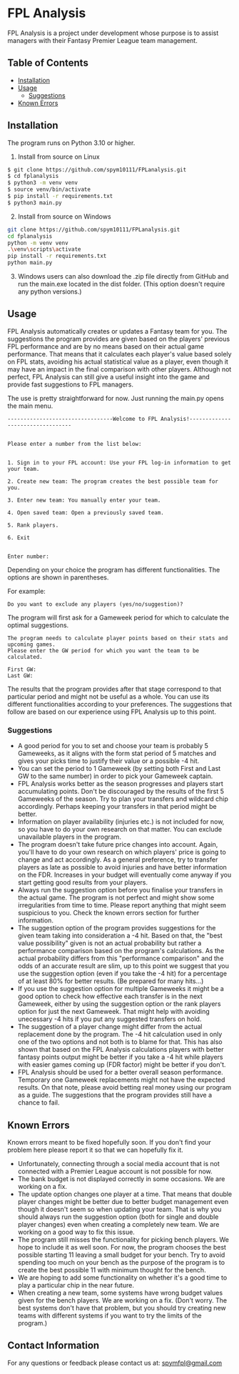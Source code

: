 # FPL Analysis

FPL Analysis is a project under development whose purpose is to assist managers with their Fantasy Premier League team  management.

## Table of Contents
- [Installation](#installation)
- [Usage](#usage)
  - [Suggestions](#suggestions)
- [Known Errors](#known-errors)

## Installation

The program runs on Python 3.10 or higher.
1. Install from source on Linux
```bash
$ git clone https://github.com/spym10111/FPLanalysis.git
$ cd fplanalysis
$ python3 -m venv venv
$ source venv/bin/activate
$ pip install -r requirements.txt
$ python3 main.py
```
2. Install from source on Windows
```bash
git clone https://github.com/spym10111/FPLanalysis.git
cd fplanalysis
python -m venv venv
.\venv\scripts\activate
pip install -r requirements.txt
python main.py
```
3. Windows users can also download the .zip file directly from GitHub and run the main.exe located in the dist folder. (This option doesn't require any python versions.)

## Usage

FPL Analysis automatically creates or updates a Fantasy team for you. The suggestions the program provides are given based on the players' previous FPL performance and are by no means based on their actual game performance. That means that it calculates each player's value based solely on FPL stats, avoiding his actual statistical value as a player, even though it may have an impact in the final comparison with other players. Although not perfect, FPL Analysis can still give a useful insight into the game and provide fast suggestions to FPL managers.

The use is pretty straightforward for now. Just running the main.py opens the main menu.
```
---------------------------------Welcome to FPL Analysis!---------------------------------


Please enter a number from the list below:


1. Sign in to your FPL account: Use your FPL log-in information to get your team.

2. Create new team: The program creates the best possible team for you.

3. Enter new team: You manually enter your team.

4. Open saved team: Open a previously saved team.

5. Rank players.

6. Exit


Enter number:
```
Depending on your choice the program has different functionalities. The options are shown in parentheses.

For example:
```
Do you want to exclude any players (yes/no/suggestion)?
```
The program will first ask for a Gameweek period for which to calculate the optimal suggestions.
```
The program needs to calculate player points based on their stats and upcoming games.
Please enter the GW period for which you want the team to be calculated.

First GW:
Last GW: 
```
The results that the program provides after that stage correspond to that particular period and might not be useful as a whole. You can use its different functionalities according to your preferences. The suggestions that follow are based on our experience using FPL Analysis up to this point.

### Suggestions

- A good period for you to set and choose your team is probably 5 Gameweeks, as it aligns with the form stat period of 5 matches and gives your picks time to justify their value or a possible -4 hit.
- You can set the period to 1 Gameweek (by setting both First and Last GW to the same number) in order to pick your Gameweek captain.
- FPL Analysis works better as the season progresses and players start accumulating points. Don't be discouraged by the results of the first 5 Gameweeks of the season. Try to plan your transfers and wildcard chip accordingly. Perhaps keeping your transfers in that period might be better.
- Information on player availability (injuries etc.) is not included for now, so you have to do your own research on that matter. You can exclude unavailable players in the program.
- The program doesn't take future price changes into account. Again, you'll have to do your own research on which players' price is going to change and act accordingly. As a general preference, try to transfer players as late as possible to avoid injuries and have better information on the FDR. Increases in your budget will eventually come anyway if you start getting good results from your players.
- Always run the suggestion option before you finalise your transfers in the actual game. The program is not perfect and might show some irregularities from time to time. Please report anything that might seem suspicious to you. Check the known errors section for further information.
- The suggestion option of the program provides suggestions for the given team taking into consideration a -4 hit. Based on that, the "best value possibility" given is not an actual probability but rather a performance comparison based on the program's calculations. As the actual probability differs from this "performance comparison" and the odds of an accurate result are slim, up to this point we suggest that you use the suggestion option (even if you take the -4 hit) for a percentage of at least 80% for better results. (Be prepared for many hits...)
- If you use the suggestion option for multiple Gameweeks it might be a good option to check how effective each transfer is in the next Gameweek, either by using the suggestion option or the rank players option for just the next Gameweek. That might help with avoiding unecessary -4 hits if you put any suggested transfers on hold.
- The suggestion of a player change might differ from the actual replacement done by the program. The -4 hit calculation used in only one of the two options and not both is to blame for that. This has also shown that based on the FPL Analysis calculations players with better fantasy points output might be better if you take a -4 hit while players with easier games coming up (FDR factor) might be better if you don't.
- FPL Analysis should be used for a better overall season performance. Temporary one Gameweek replacements might not have the expected results. On that note, please avoid betting real money using our program as a guide. The suggestions that the program provides still have a chance to fail.

## Known Errors

Known errors meant to be fixed hopefully soon. If you don't find your problem here please report it so that we can hopefully fix it.

- Unfortunately, connecting through a social media account that is not connected with a Premier League account is not possible for now.
- The bank budget is not displayed correctly in some occasions. We are working on a fix.
- The update option changes one player at a time. That means that double player changes might be better due to better budget management even though it doesn't seem so when updating your team. That is why you should always run the suggestion option (both for single and double player changes) even when creating a completely new team. We are working on a good way to fix this issue.
- The program still misses the functionality for picking bench players. We hope to include it as well soon. For now, the program chooses the best possible starting 11 leaving a small budget for your bench. Try to avoid spending too much on your bench as the purpose of the program is to create the best possible 11 with minimum thought for the bench.
- We are hoping to add some functionality on whether it's a good time to play a particular chip in the near future.
- When creating a new team, some systems have wrong budget values given for the bench players. We are working on a fix. (Don't worry. The best systems don't have that problem, but you should try creating new teams with different systems if you want to try the limits of the program.)

## Contact Information

For any questions or feedback please contact us at: spymfpl@gmail.com

